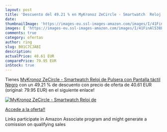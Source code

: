 ```yaml
---
layout: post
title: 'Descuento del 49.21 % en MyKronoz ZeCircle - Smartwatch  Reloj de'
date: 
thumbnailImage: 'https://images-eu.ssl-images-amazon.com/images/I/41FinAl538L._SL200_.jpg'
images: [ 'https://images-eu.ssl-images-amazon.com/images/I/41FinAl538L._SL200_.jpg' ]
comments: true
category: ofertas
author: ring
slug: B01C7CJABI
description:
actualPrice: 40.61 EUR
comparePrice: 79.95 EUR
inStock: true
---
```


Tienes [MyKronoz ZeCircle - Smartwatch  Reloj de Pulsera  con Pantalla táctil  Negro](https://www.amazon.es/dp/B01C7CJABI/?tag=tolees-21) con un 49.21 % de descuento con precio de oferta de 40.61 EUR (original: 79.95 EUR) en el siguiente enlace!

[![MyKronoz ZeCircle - Smartwatch  Reloj de](https://images-eu.ssl-images-amazon.com/images/I/41FinAl538L._SL200_.jpg)](https://www.amazon.es/dp/B01C7CJABI/?tag=tolees-21)

[Accede a la oferta!!](https://www.amazon.es/dp/B01C7CJABI/?tag=tolees-21)

Links participate in Amazon Associate program and might generate a comission on qualifying sales


